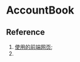 # AccountBook

## Reference

1. [使用的前端网页](https://www.bilibili.com/video/BV1X3411y7of/?spm_id_from=333.337.search-card.all.click&vd_source=f971e500ad1df3aaede0a184e4a78ef3);
2. 